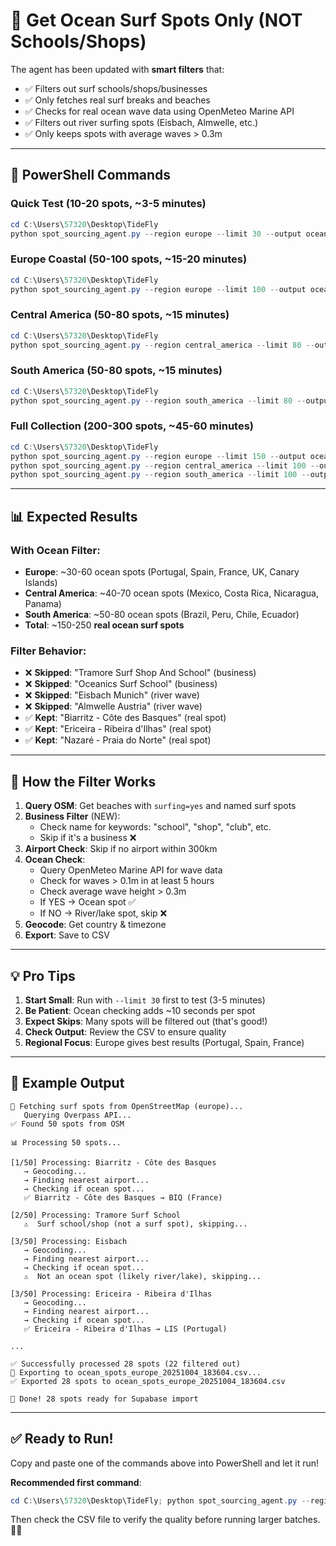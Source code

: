 # 🌊 Get Ocean Surf Spots Only (NOT Schools/Shops)

The agent has been updated with **smart filters** that:
- ✅ Filters out surf schools/shops/businesses
- ✅ Only fetches real surf breaks and beaches
- ✅ Checks for real ocean wave data using OpenMeteo Marine API
- ✅ Filters out river surfing spots (Eisbach, Almwelle, etc.)
- ✅ Only keeps spots with average waves > 0.3m

---

## 🚀 PowerShell Commands

### Quick Test (10-20 spots, ~3-5 minutes)
```powershell
cd C:\Users\57320\Desktop\TideFly
python spot_sourcing_agent.py --region europe --limit 30 --output ocean_spots_test.csv
```

### Europe Coastal (50-100 spots, ~15-20 minutes)
```powershell
cd C:\Users\57320\Desktop\TideFly
python spot_sourcing_agent.py --region europe --limit 100 --output ocean_spots_europe.csv
```

### Central America (50-80 spots, ~15 minutes)
```powershell
cd C:\Users\57320\Desktop\TideFly
python spot_sourcing_agent.py --region central_america --limit 80 --output ocean_spots_central_america.csv
```

### South America (50-80 spots, ~15 minutes)
```powershell
cd C:\Users\57320\Desktop\TideFly
python spot_sourcing_agent.py --region south_america --limit 80 --output ocean_spots_south_america.csv
```

### Full Collection (200-300 spots, ~45-60 minutes)
```powershell
cd C:\Users\57320\Desktop\TideFly
python spot_sourcing_agent.py --region europe --limit 150 --output ocean_spots_europe.csv
python spot_sourcing_agent.py --region central_america --limit 100 --output ocean_spots_central_america.csv
python spot_sourcing_agent.py --region south_america --limit 100 --output ocean_spots_south_america.csv
```

---

## 📊 Expected Results

### With Ocean Filter:
- **Europe**: ~30-60 ocean spots (Portugal, Spain, France, UK, Canary Islands)
- **Central America**: ~40-70 ocean spots (Mexico, Costa Rica, Nicaragua, Panama)
- **South America**: ~50-80 ocean spots (Brazil, Peru, Chile, Ecuador)
- **Total**: ~150-250 **real ocean surf spots**

### Filter Behavior:
- ❌ **Skipped**: "Tramore Surf Shop And School" (business)
- ❌ **Skipped**: "Oceanics Surf School" (business)
- ❌ **Skipped**: "Eisbach Munich" (river wave)
- ❌ **Skipped**: "Almwelle Austria" (river wave)
- ✅ **Kept**: "Biarritz - Côte des Basques" (real spot)
- ✅ **Kept**: "Ericeira - Ribeira d'Ilhas" (real spot)
- ✅ **Kept**: "Nazaré - Praia do Norte" (real spot)

---

## 🔧 How the Filter Works

1. **Query OSM**: Get beaches with `surfing=yes` and named surf spots
2. **Business Filter** (NEW):
   - Check name for keywords: "school", "shop", "club", etc.
   - Skip if it's a business ❌
3. **Airport Check**: Skip if no airport within 300km
4. **Ocean Check**:
   - Query OpenMeteo Marine API for wave data
   - Check for waves > 0.1m in at least 5 hours
   - Check average wave height > 0.3m
   - If YES → Ocean spot ✅
   - If NO → River/lake spot, skip ❌
5. **Geocode**: Get country & timezone
6. **Export**: Save to CSV

---

## 💡 Pro Tips

1. **Start Small**: Run with `--limit 30` first to test (3-5 minutes)
2. **Be Patient**: Ocean checking adds ~10 seconds per spot
3. **Expect Skips**: Many spots will be filtered out (that's good!)
4. **Check Output**: Review the CSV to ensure quality
5. **Regional Focus**: Europe gives best results (Portugal, Spain, France)

---

## 📝 Example Output

```
🌊 Fetching surf spots from OpenStreetMap (europe)...
   Querying Overpass API...
✅ Found 50 spots from OSM

📊 Processing 50 spots...

[1/50] Processing: Biarritz - Côte des Basques
   → Geocoding...
   → Finding nearest airport...
   → Checking if ocean spot...
   ✅ Biarritz - Côte des Basques → BIQ (France)

[2/50] Processing: Tramore Surf School
   ⚠️  Surf school/shop (not a surf spot), skipping...

[3/50] Processing: Eisbach
   → Geocoding...
   → Finding nearest airport...
   → Checking if ocean spot...
   ⚠️  Not an ocean spot (likely river/lake), skipping...

[3/50] Processing: Ericeira - Ribeira d'Ilhas
   → Geocoding...
   → Finding nearest airport...
   → Checking if ocean spot...
   ✅ Ericeira - Ribeira d'Ilhas → LIS (Portugal)

...

✅ Successfully processed 28 spots (22 filtered out)
💾 Exporting to ocean_spots_europe_20251004_183604.csv...
✅ Exported 28 spots to ocean_spots_europe_20251004_183604.csv

🎉 Done! 28 spots ready for Supabase import
```

---

## ✅ Ready to Run!

Copy and paste one of the commands above into PowerShell and let it run!

**Recommended first command**:
```powershell
cd C:\Users\57320\Desktop\TideFly; python spot_sourcing_agent.py --region europe --limit 30 --output ocean_spots_test.csv
```

Then check the CSV file to verify the quality before running larger batches. 🏄‍♂️

